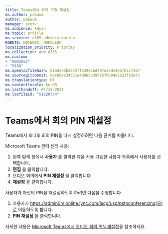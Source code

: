 ```yaml
---
title: Teams에서 회의 PIN 재설정
ms.author: pebaum
author: pebaum
manager: scotv
ms.audience: Admin
ms.topic: article
ms.service: o365-administration
ROBOTS: NOINDEX, NOFOLLOW
localization_priority: Priority
ms.collection: Adm_O365
ms.custom:
- "9002882"
- "5494"
ms.openlocfilehash: 613dea3b5043ff53902bd797e3edc46afb5c7107
ms.sourcegitcommit: 8bc60ec34bc1e40685e3976576e04a2623f63a7c
ms.translationtype: HT
ms.contentlocale: ko-KR
ms.lasthandoff: 04/15/2021
ms.locfileid: "51828734"
---
```

# <a name="reset-conferencing-pin-in-teams"></a>Teams에서 회의 PIN 재설정

Teams에서 오디오 회의 PIN을 다시 설정하려면 다음 단계를 따릅니다.  

Microsoft Teams 관리 센터 사용:

1. 왼쪽 탐색 창에서 **사용자** 를 클릭한 다음 사용 가능한 사용자 목록에서 사용자를 선택합니다.
2. **편집** 을 클릭합니다.
3. 오디오 회의에서 **PIN 재설정** 을 클릭합니다.
4. **재설정** 을 클릭합니다.

사용자가 자신의 PIN을 재설정하도록 하려면 다음을 수행합니다.
1. 사용자가 https://admin0m.online.lync.com/lscp/usp/pstnconferencing(으)로 이동하도록 합니다.
2. **PIN 재설정** 을 클릭합니다.

자세한 내용은 [Microsoft Teams에서 오디오 회의 PIN 재설정](https://docs.microsoft.com/microsoftteams/reset-the-audio-conferencing-pin-in-teams)을 참조하세요.
